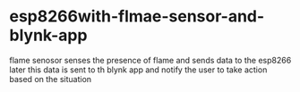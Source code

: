 # esp8266with-flmae-sensor-and-blynk-app
flame senosor senses the presence of flame and sends data to the esp8266 later this data is sent to th blynk app and notify the user to take action based on the situation
